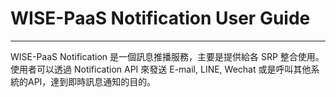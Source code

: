 # WISE-PaaS Notification User Guide

---

WISE-PaaS Notification 是一個訊息推播服務，主要是提供給各 SRP 整合使用。使用者可以透過 Notification API 來發送 E-mail, LINE, Wechat 或是呼叫其他系統的API，達到即時訊息通知的目的。





